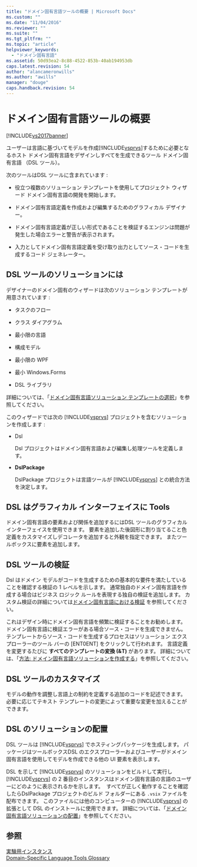 ```yaml
---
title: "ドメイン固有言語ツールの概要 | Microsoft Docs"
ms.custom: ""
ms.date: "11/04/2016"
ms.reviewer: ""
ms.suite: ""
ms.tgt_pltfrm: ""
ms.topic: "article"
helpviewer_keywords: 
  - "ドメイン固有言語"
ms.assetid: 50d93ea2-8c88-4522-853b-40ab194953db
caps.latest.revision: 54
author: "alancameronwills"
ms.author: "awills"
manager: "douge"
caps.handback.revision: 54
---
```

# ドメイン固有言語ツールの概要
[!INCLUDE[vs2017banner](../code-quality/includes/vs2017banner.md)]

ユーザーは言語に基づいてモデルを作成[!INCLUDE[vsprvs](../code-quality/includes/vsprvs_md.md)]するために必要となるホスト ドメイン固有言語をデザインしすべてを生成できるツール ドメイン固有言語 （DSL ツール）。  
  
 次のツールはDSL ツールに含まれています :  
  
-   役立つ複数のソリューション テンプレートを使用してプロジェクト ウィザード ドメイン固有言語の開発を開始します。  
  
-   ドメイン固有言語定義を作成および編集するためのグラフィカル デザイナー。  
  
-   ドメイン固有言語定義が正しい形式であることを検証するエンジンは問題が発生した場合エラーと警告が表示されます。  
  
-   入力としてドメイン固有言語定義を受け取り出力としてソース・コードを生成するコード ジェネレーター。  
  
## DSL ツールのソリューションには  
 デザイナーのドメイン固有のウィザードは次のソリューション テンプレートが用意されています :  
  
-   タスクのフロー  
  
-   クラス ダイアグラム  
  
-   最小限の言語  
  
-   構成モデル  
  
-   最小限の WPF  
  
-   最小 Windows.Forms  
  
-   DSL ライブラリ  
  
 詳細については、「[ドメイン固有言語ソリューション テンプレートの選択](../modeling/choosing-a-domain-specific-language-solution-template.md)」を参照してください。  
  
 このウィザードでは次の [!INCLUDE[vsprvs](../code-quality/includes/vsprvs_md.md)] プロジェクトを含むソリューションを作成します :  
  
-   Dsl  
  
     Dsl プロジェクトはドメイン固有言語および編集し処理ツールを定義します。  
  
-   **DslPackage**  
  
     DslPackage プロジェクトは言語ツールが [!INCLUDE[vsprvs](../code-quality/includes/vsprvs_md.md)] との統合方法を決定します。  
  
## DSL はグラフィカル インターフェイスに Tools  
 ドメイン固有言語の要素および関係を追加するにはDSL ツールのグラフィカル インターフェイスを使用できます。  要素を追加した後図形に割り当てること色定義をカスタマイズしデコレータを追加すると外観を指定できます。  またツールボックスに要素を追加します。  
  
## DSL ツールの検証  
 Dsl はドメイン モデルがコードを生成するための基本的な要件を満たしていることを確認する検証の 1 レベルを示します。  通常独自のドメイン固有言語を作成する場合はビジネス ロジック ルールを表現する独自の検証を追加します。  カスタム検証の詳細については[ドメイン固有言語における検証](../modeling/validation-in-a-domain-specific-language.md) を参照してください。  
  
 これはデザイン時にドメイン固有言語を頻繁に検証することをお勧めします。  ドメイン固有言語に検証エラーがある場合ソース・コードを生成できません。  テンプレートからソース・コードを生成するプロセスはソリューション エクスプローラーのツール バーの \[ENT0ENT\] をクリックして行われます。  言語定義を変更するたびに **すべてのテンプレートの変換 \(&T\)** があります。  詳細については、「[方法: ドメイン固有言語ソリューションを作成する](../modeling/how-to-create-a-domain-specific-language-solution.md)」を参照してください。  
  
## DSL ツールのカスタマイズ  
 モデルの動作を調整し言語上の制約を定義する追加のコードを記述できます。  必要に応じてテキスト テンプレートの変更によって重要な変更を加えることができます。  
  
## DSL のソリューションの配置  
 DSL ツールは [!INCLUDE[vsprvs](../code-quality/includes/vsprvs_md.md)] でホスティングパッケージを生成します。  パッケージはツールボックスDSL のエクスプローラーおよびユーザーがドメイン固有言語を使用してモデルを作成できる他の UI 要素を表示します。  
  
 DSL を示して [!INCLUDE[vsprvs](../code-quality/includes/vsprvs_md.md)] のソリューションをビルドして実行し[!INCLUDE[vsprvs](../code-quality/includes/vsprvs_md.md)] の 2 番目のインスタンスはドメイン固有言語の言語のユーザーにどのように表示されるかを示します。  すべてが正しく動作することを確認したらDslPackage プロジェクトのビルド フォルダーにある `.vsix` ファイルを配布できます。  このファイルには他のコンピューターの [!INCLUDE[vsprvs](../code-quality/includes/vsprvs_md.md)] の拡張として DSL のインストールに使用できます。  詳細については、「[ドメイン固有言語ソリューションの配置](../modeling/deploying-domain-specific-language-solutions.md)」を参照してください。  
  
## 参照  
 [実験用インスタンス](../extensibility/the-experimental-instance.md)   
 [Domain\-Specific Language Tools Glossary](http://msdn.microsoft.com/ja-jp/ca5e84cb-a315-465c-be24-76aa3df276aa)